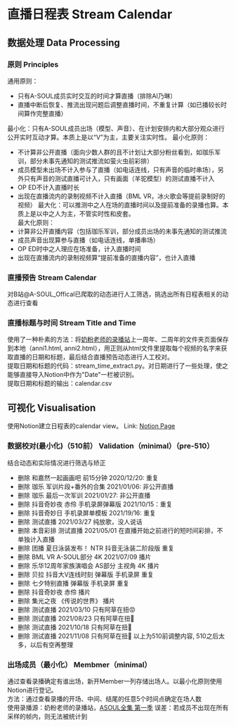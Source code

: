 # 直播日程表 Stream Calendar
## 数据处理 Data Processing
### 原则 Principles
通用原则：
- 只有A-SOUL成员实时交互的时间才算直播（排除AI乃琳）
- 直播中断后恢复、推流出现问题后调整直播时间，不重复计算（如已播较长时间算作完整直播）

最小化：只有A-SOUL成员出场（模型、声音）、在计划安排内和大部分观众进行公开实时互动才算。本质上是以“V”为主，主要关注实时性。
最小化原则：
- 不计算非公开直播（面向少数人群的且不计划让大部分粉丝看到，如珈乐军训，部分未事先通知的测试推流如萤火虫前彩排）
- 成员模型未出场不计入参与了直播（如电话连线，只有声音的临时串场），另外只有声音的测试直播可计入，只有画面（羊驼模型）的测试直播不计入
- OP ED不计入直播时长
- 出现在直播流内的录制视频不计入直播（BML VR，冰火歌会等提前录制好的视频）
最大化：可以推测中之人在场的直播时间以及提前准备的录播也算。本质上是以中之人为主，不管实时性和皮套。  
最大化原则：
- 计算非公开直播内容（包括珈乐军训，部分成员出场的未事先通知的测试推流
- 成员声音出现算参与直播（如电话连线，单播串场）
- OP ED时中之人理应在场准备，计入直播时间
- 出现在直播流内的录制视频算“提前准备的直播内容”，也计入直播
### 直播预告 Stream Calendar
对B站@A-SOUL_Offical已爬取的动态进行人工筛选，挑选出所有日程表相关的动态进行查看
### 直播标题与时间 Stream Title and Time
使用了一种朴素的方法：将[奶粉老师的录播站](https://alist.ddindexs.com/)上一周年、二周年的文件夹页面保存到本地（anni1.html, anni2.html），用正则从html文件里提取每个视频的名字来获取直播的日期和标题，最后结合直播预告动态进行人工校对。  
提取日期和标题的代码：stream_time_extract.py。对日期进行了一些处理，使之能够直接导入Notion中作为"Date"一栏被识别。  
提取日期和标题的输出：calendar.csv
## 可视化 Visualisation
使用Notion建立日程表的calendar view。
Link: [Notion Page](https://fluffy-textbook-181.notion.site/077eec31ced54ec2a7022012e3ac0b97?v=ba959398b70f48a7b3169e014bac6f8a)
### 数据校对(最小化)（510前） Validation（minimal）（pre-510）
结合动态和实际情况进行筛选与矫正
- 删除 和嘉然一起画画吧 前15分钟 2020/12/20: 重复
- 删除 珈乐 军训片段+番外的合集 2021/01/06: 非公开直播
- 删除 珈乐 最后一次军训 2021/01/27: 非公开直播
- 删除 抖音奇妙夜 赤伶 手机录屏弹幕版 2021/10/15：重复
- 删除 抖音奇妙日 手机录屏单模板 2021/19/16: 重复
- 删除 测试直播 2021/03/27 纯放歌，没人说话
- 删除 本音彩排 测试直播 2021/05/01 在直播开始之前进行的短时间彩排，不单独计入直播
- 删除 团播 夏日泳装发布！ NTR 抖音无泳装二阶段版 重复
- 删除 BML VR A-SOUL部分 4K 2021/07/09 播片
- 删除 乐华12周年家族演唱会 AS部分 主视角  4K 播片
- 删除 贝拉 抖音大V连线时刻 弹幕版 手机录屏 重复
- 删除 七夕特别直播 弹幕版 手机录屏 重复
- 删除 抖音奇妙夜 赤伶 播片
- 删除 集光之夜 《传说的世界》 播片
- 删除 测试直播 2021/03/10 只有阿草在扭😡
- 删除 测试直播 2021/08/23 只有阿草在扭🥵
- 删除 测试直播 2021/10/18 只有阿草在扭🤣
- 删除 测试直播 2021/11/08 只有阿草在扭🤤
以上为510前调整内容, 510之后太多，以后有空再整理
### 出场成员（最小化） Membmer（minimal）
通过查看录播确定有谁出场，新开Member一列存储出场人。以最小化原则使用Notion进行登记。  
方法：通过查看录播的开场、中间、结尾的任意5个时间点确定在场人数  
使用录播源：奶粉老师的录播站，[ASOUL全集 第一季](https://www.bilibili.com/video/BV12U4y1j7fY)
误差：若成员不出现在所有采样的帧内，则无法被统计到
